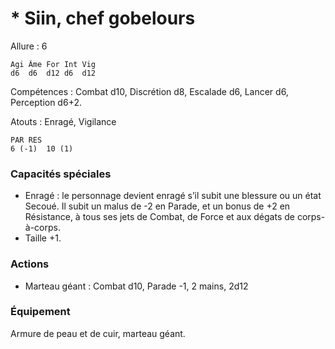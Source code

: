 
# * Siin, chef gobelours

Allure : 6

	Agi	Âme	For	Int	Vig
	d6	d6	d12	d6	d12

Compétences : Combat d10, Discrétion d8, Escalade d6, Lancer d6, Perception d6+2.

Atouts : Enragé, Vigilance

	PAR	RES
	6 (-1)	10 (1)

### Capacités spéciales
- Enragé : le personnage devient enragé s’il subit une blessure ou un état Secoué. Il subit un malus de -2 en Parade, et un bonus de +2 en Résistance, à tous ses jets de Combat, de Force et aux dégats de corps-à-corps.
- Taille +1.

### Actions
- Marteau géant : Combat d10, Parade -1, 2 mains, 2d12

### Équipement
Armure de peau et de cuir, marteau géant.
